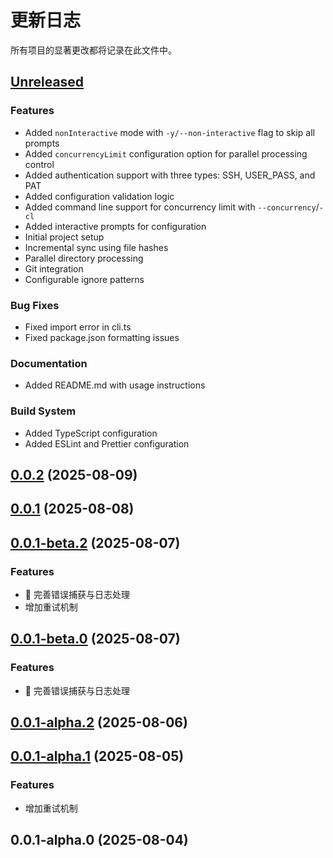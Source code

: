 # 更新日志

所有项目的显著更改都将记录在此文件中。

## [Unreleased]

### Features

- Added `nonInteractive` mode with `-y/--non-interactive` flag to skip all prompts
- Added `concurrencyLimit` configuration option for parallel processing control
- Added authentication support with three types: SSH, USER_PASS, and PAT
- Added configuration validation logic
- Added command line support for concurrency limit with `--concurrency`/`-cl`
- Added interactive prompts for configuration
- Initial project setup
- Incremental sync using file hashes
- Parallel directory processing
- Git integration
- Configurable ignore patterns

### Bug Fixes

- Fixed import error in cli.ts
- Fixed package.json formatting issues

### Documentation

- Added README.md with usage instructions

### Build System

- Added TypeScript configuration
- Added ESLint and Prettier configuration

## [0.0.2](https://github.com/flow-zy/sync-upstream/compare/v0.0.1...v0.0.2) (2025-08-09)

## [0.0.1](https://github.com/flow-zy/sync-upstream/compare/v0.0.1-beta.2...v0.0.1) (2025-08-08)

## [0.0.1-beta.2](https://github.com/flow-zy/sync-upstream/compare/v0.0.1-alpha.2...v0.0.1-beta.2) (2025-08-07)

### Features

- 🎸 完善错误捕获与日志处理
- 增加重试机制

## [0.0.1-beta.0](https://github.com/flow-zy/sync-upstream/compare/v0.0.1-alpha.2...v0.0.1-beta.0) (2025-08-07)

### Features

- 🎸 完善错误捕获与日志处理

## [0.0.1-alpha.2](https://github.com/flow-zy/sync-upstream/compare/v0.0.1-alpha.1...v0.0.1-alpha.2) (2025-08-06)

## [0.0.1-alpha.1](https://github.com/flow-zy/sync-upstream/compare/v0.0.1-alpha.0...v0.0.1-alpha.1) (2025-08-05)

### Features

- 增加重试机制

## 0.0.1-alpha.0 (2025-08-04)

[Unreleased]: https://github.com/flow-zy/sync-upstream/compare/v0.0.2...HEAD

